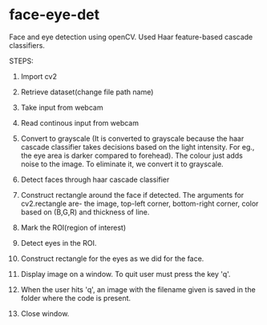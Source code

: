 # face-eye-det
Face and eye detection using openCV. Used Haar feature-based cascade classifiers.

STEPS:
1. Import cv2

2. Retrieve dataset(change file path name)

3. Take input from webcam

4. Read continous input from webcam

5. Convert to grayscale (It is converted to grayscale because the haar cascade classifier takes decisions based on the light intensity. For eg., the eye area is darker compared to forehead). The colour just adds noise to the image. To eliminate it, we convert it to grayscale.

6. Detect faces through haar cascade classifier

7. Construct rectangle around the face if detected. The arguments for cv2.rectangle are- the image, top-left corner, bottom-right corner, color based on (B,G,R) and thickness of line.

8. Mark the ROI(region of interest)

9. Detect eyes in the ROI.

10. Construct rectangle for the eyes as we did for the face.

11. Display image on a window. To quit user must press the key 'q'.

12. When the user hits 'q', an image with the filename given is saved in the folder where the code is present.

13. Close window.

